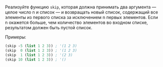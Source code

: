 
Реализуйте функцию `skip`, которая должна принимать два аргумента — целое число n и список — и возвращать новый список, содержащий все элементы из первого списка за исключением n первых элементов. Если n окажется больше, чем количество элементов во входном списке, результатом должен быть пустой список.

Примеры:

```scheme
(skip -5 (list 1 2 3)) ; '(1 2 3)
(skip  0 (list 1 2 3)) ; '(1 2 3)
(skip  1 (list 1 2 3)) ; '(2 3)
(skip 10 (list 1 2 3)) ; '()
```
